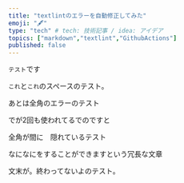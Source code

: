 ```yaml
---
title: "textlintのエラーを自動修正してみた"
emoji: "🖋"
type: "tech" # tech: 技術記事 / idea: アイデア
topics: ["markdown","textlint","GithubActions"]
published: false
---
```


`テスト`です  

`これ`と`これ`のスペースのテスト。

あとは全角のエラーのテスト　　

でが2回も使われてるでのですと  

全角が間に　隠れているテスト　　

なになにをすることができますという冗長な文章

文末が。終わってないよのテスト。　
